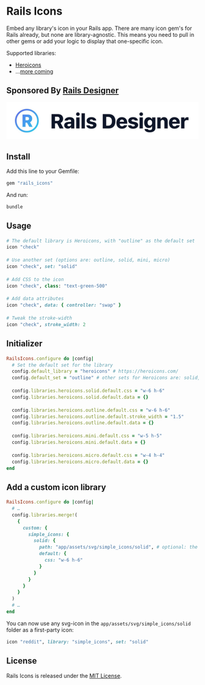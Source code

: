 # Rails Icons

Embed any library's icon in your Rails app. There are many icon gem's for Rails already, but none are library-agnostic. This means you need to pull in other gems or add your logic to display that one-specific icon.

Supported libraries:

- [Heroicons](https://heroicons.com/)
- …[more coming](https://github.com/rails-designer/rails_icons/issues)


## Sponsored By [Rails Designer](https://railsdesigner.com/)

<a href="https://railsdesigner.com/" target="_blank" width="300px">
  <img src="https://raw.githubusercontent.com/Rails-Designer/rails_icons/main/docs/rails_designer_icon.jpg" alt="Rails Designer logo" />
</a>

## Install

Add this line to your Gemfile:

```ruby
gem "rails_icons"
```

And run:

```bash
bundle
```



## Usage

```ruby
# The default library is Heroicons, with "outline" as the default set
icon "check"

# Use another set (options are: outline, solid, mini, micro)
icon "check", set: "solid"

# Add CSS to the icon
icon "check", class: "text-green-500"

# Add data attributes
icon "check", data: { controller: "swap" }

# Tweak the stroke-width
icon "check", stroke_width: 2
```


## Initializer

```ruby
RailsIcons.configure do |config|
  # Set the default set for the library
  config.default_library = "heroicons" # https://heroicons.com/
  config.default_set = "outline" # other sets for Heroicons are: solid, mini, micro

  config.libraries.heroicons.solid.default.css = "w-6 h-6"
  config.libraries.heroicons.solid.default.data = {}

  config.libraries.heroicons.outline.default.css = "w-6 h-6"
  config.libraries.heroicons.outline.default.stroke_width = "1.5"
  config.libraries.heroicons.outline.default.data = {}

  config.libraries.heroicons.mini.default.css = "w-5 h-5"
  config.libraries.heroicons.mini.default.data = {}

  config.libraries.heroicons.micro.default.css = "w-4 h-4"
  config.libraries.heroicons.micro.default.data = {}
end
```


## Add a custom icon library

```ruby
RailsIcons.configure do |config|
  # …
  config.libraries.merge!(
    {
      custom: {
        simple_icons: {
          solid: {
            path: "app/assets/svg/simple_icons/solid", # optional: the default lookup path is: `app/assets/svg/#{library_name}/#{set}`
            default: {
              css: "w-6 h-6"
            }
          }
        }
      }
    }
  )
  # …
end
```

You can now use any svg-icon in the `app/assets/svg/simple_icons/solid` folder as a first-party icon:

```ruby
icon "reddit", library: "simple_icons", set: "solid"
```


## License

Rails Icons is released under the [MIT License](https://opensource.org/licenses/MIT).

